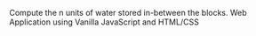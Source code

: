 Compute the n units of water stored in-between the blocks. 
Web Application using Vanilla JavaScript and HTML/CSS

